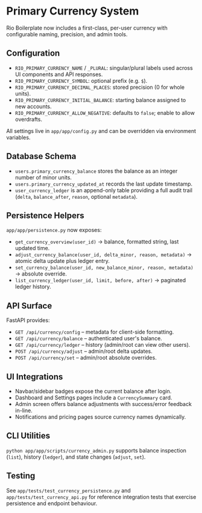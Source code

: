 # Primary Currency System

Rio Boilerplate now includes a first-class, per-user currency with configurable naming, precision, and admin tools.

## Configuration
- `RIO_PRIMARY_CURRENCY_NAME` / `_PLURAL`: singular/plural labels used across UI components and API responses.
- `RIO_PRIMARY_CURRENCY_SYMBOL`: optional prefix (e.g. `$`).
- `RIO_PRIMARY_CURRENCY_DECIMAL_PLACES`: stored precision (0 for whole units).
- `RIO_PRIMARY_CURRENCY_INITIAL_BALANCE`: starting balance assigned to new accounts.
- `RIO_PRIMARY_CURRENCY_ALLOW_NEGATIVE`: defaults to `false`; enable to allow overdrafts.

All settings live in `app/app/config.py` and can be overridden via environment variables.

## Database Schema
- `users.primary_currency_balance` stores the balance as an integer number of minor units.
- `users.primary_currency_updated_at` records the last update timestamp.
- `user_currency_ledger` is an append-only table providing a full audit trail (`delta`, `balance_after`, `reason`, optional `metadata`).


## Persistence Helpers
`app/app/persistence.py` now exposes:
- `get_currency_overview(user_id)` → balance, formatted string, last updated time.
- `adjust_currency_balance(user_id, delta_minor, reason, metadata)` → atomic delta update plus ledger entry.
- `set_currency_balance(user_id, new_balance_minor, reason, metadata)` → absolute override.
- `list_currency_ledger(user_id, limit, before, after)` → paginated ledger history.

## API Surface
FastAPI provides:
- `GET /api/currency/config` – metadata for client-side formatting.
- `GET /api/currency/balance` – authenticated user's balance.
- `GET /api/currency/ledger` – history (admin/root can view other users).
- `POST /api/currency/adjust` – admin/root delta updates.
- `POST /api/currency/set` – admin/root absolute overrides.

## UI Integrations
- Navbar/sidebar badges expose the current balance after login.
- Dashboard and Settings pages include a `CurrencySummary` card.
- Admin screen offers balance adjustments with success/error feedback in-line.
- Notifications and pricing pages source currency names dynamically.

## CLI Utilities
`python app/app/scripts/currency_admin.py` supports balance inspection (`list`), history (`ledger`), and state changes (`adjust`, `set`).

## Testing
See `app/tests/test_currency_persistence.py` and `app/tests/test_currency_api.py` for reference integration tests that exercise persistence and endpoint behaviour.

